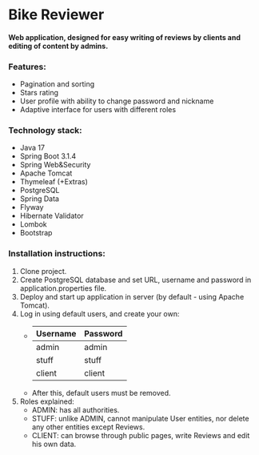 # Bike Reviewer
#### Web application, designed for easy writing of reviews by clients and editing of content by admins.
### Features:
- Pagination and sorting
- Stars rating
- User profile with ability to change password and nickname
- Adaptive interface for users with different roles
### Technology stack:
- Java 17
- Spring Boot 3.1.4
- Spring Web&Security
- Apache Tomcat
- Thymeleaf (+Extras)
- PostgreSQL
- Spring Data
- Flyway
- Hibernate Validator
- Lombok
- Bootstrap

### Installation instructions:
1. Clone project.
2. Create PostgreSQL database and set URL, username and password in application.properties file.
3. Deploy and start up application in server (by default - using Apache Tomcat).
4. Log in using default users, and create your own: 
   * | Username | Password |
     |----------|----------|
     | admin    | admin    |
     | stuff    | stuff    |
     | client   | client   |
   * After this, default users must be removed.
5. Roles explained:
   * ADMIN: has all authorities.
   * STUFF: unlike ADMIN, cannot manipulate User entities, nor delete any other entities except Reviews.
   * CLIENT: can browse through public pages, write Reviews and edit his own data.
   

